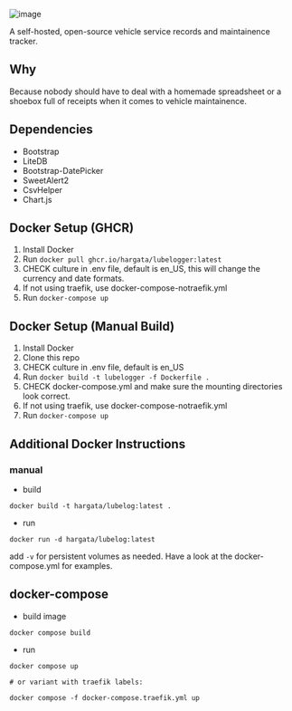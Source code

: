 ![image](https://github.com/hargata/lubelog/assets/155338622/545debcd-d80a-44da-b892-4c652ab0384a)

A self-hosted, open-source vehicle service records and maintainence tracker.

## Why
Because nobody should have to deal with a homemade spreadsheet or a shoebox full of receipts when it comes to vehicle maintainence.

## Dependencies
- Bootstrap
- LiteDB
- Bootstrap-DatePicker
- SweetAlert2
- CsvHelper
- Chart.js

## Docker Setup (GHCR)
1. Install Docker
2. Run `docker pull ghcr.io/hargata/lubelogger:latest`
3. CHECK culture in .env file, default is en_US, this will change the currency and date formats.
4. If not using traefik, use docker-compose-notraefik.yml
5. Run `docker-compose up`

## Docker Setup (Manual Build)
1. Install Docker
2. Clone this repo
3. CHECK culture in .env file, default is en_US
4. Run `docker build -t lubelogger -f Dockerfile .`
5. CHECK docker-compose.yml and make sure the mounting directories look correct.
6. If not using traefik, use docker-compose-notraefik.yml
7. Run `docker-compose up`

## Additional Docker Instructions

### manual

- build

```
docker build -t hargata/lubelog:latest .
```

- run

```
docker run -d hargata/lubelog:latest
```

add `-v` for persistent volumes as needed. Have a look at the docker-compose.yml for examples.

## docker-compose

- build image

```
docker compose build
```

- run

```
docker compose up

# or variant with traefik labels:

docker compose -f docker-compose.traefik.yml up
```
